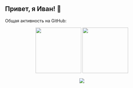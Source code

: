 ## Привет, я Иван! 👋


Общая активность на GitHub:
<p align='center'>
   <a href="https://github-readme-stats.vercel.app/api?username=KIoppert&show_icons=true&count_private=true">
       <img height=150 src="https://github-readme-stats.vercel.app/api?username=KIoppert&show_icons=true&count_private=true"/></a>
   <a href="https://github.com/KIoppert/github-readme-stats">
       <img height=150 src="https://github-readme-stats.vercel.app/api/top-langs/?username=KIoppert&layout=compact"/></a>
</p>

<p align='center'>
   <a href="https://t.me/KIoppert">
       <img src="https://img.shields.io/badge/Telegram-2CA5E0?style=for-the-badge&logo=telegram&logoColor=white"/>
   </a>
